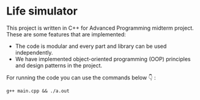 # Life simulator
This project is written in C++ for Advanced Programming midterm project. These are some features that are implemented:
  - The code is modular and every part and library can be used independently.
  - We have implemented object-oriented programming (OOP) principles and design patterns in the project.

For running the code you can use the commands below 👇 :

`g++ main.cpp && ./a.out`
